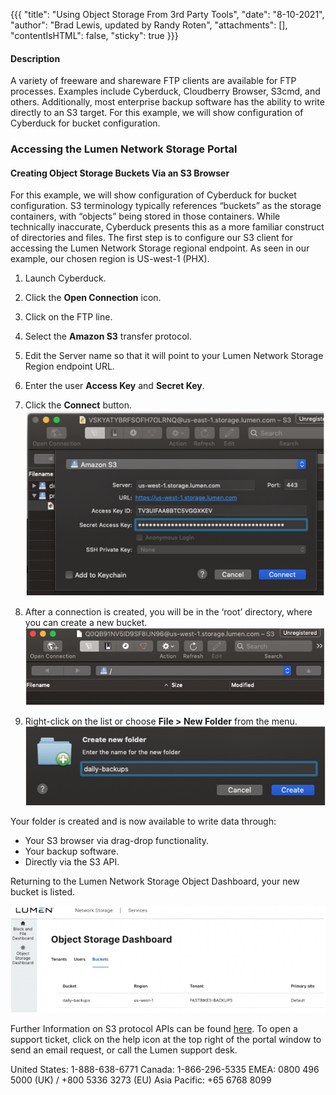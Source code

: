 {{{
  "title": "Using Object Storage From 3rd Party Tools",
  "date": "8-10-2021",
  "author": "Brad Lewis, updated by Randy Roten",
  "attachments": [],
  "contentIsHTML": false,
  "sticky": true
}}}

#### Description
A variety of freeware and shareware FTP clients are available for FTP processes. Examples include Cyberduck, Cloudberry Browser, S3cmd, and others. Additionally, most enterprise backup software has the ability to write directly to an S3 target. For this example, we will show configuration of Cyberduck for bucket configuration. 

### Accessing the Lumen Network Storage Portal
#### Creating Object Storage Buckets Via an S3 Browser
For this example, we will show configuration of Cyberduck for bucket configuration.
S3 terminology typically references “buckets” as the storage containers, with “objects” being stored in those containers. While technically inaccurate, Cyberduck presents this as a more familiar construct of directories and files. The first step is to configure our S3 client for accessing the Lumen Network Storage regional endpoint. As seen in our example, our chosen region is US-west-1 (PHX).
1. Launch Cyberduck.
2. Click the **Open Connection** icon. 
3. Click on the FTP line.
4. Select the **Amazon S3** transfer protocol. 
5. Edit the Server name so that it will point to your Lumen Network Storage Region endpoint URL.
6. Enter the user **Access Key** and **Secret Key**.
7. Click the **Connect** button. ![Cyberduck login data entry dialog](../../images/LNS-OTNUG_051121/009_Cduck-data-entry-dialog.png)

8. After a connection is created, you will be in the ‘root’ directory, where you can create a new bucket. ![Cyberduck connection “root” directory](../../images/LNS-OTNUG_051121/010_Cduck-root-directory.png)

9. Right-click on the list or choose **File > New Folder** from the menu. ![Cyberduck Create New Folder dialog](../../images/LNS-OTNUG_051121/011_CduckCreateNewFolder.png)

Your folder is created and is now available to write data through: 
* Your S3 browser via drag-drop functionality.
* Your backup software.
* Directly via the S3 API.

Returning to the Lumen Network Storage Object Dashboard, your new bucket is listed. 

![Lumen Network Storage Object Dashboard with the just-created new bucket listed, along with Region, Tenant, and Primary Site details](../../images/LNS-OTNUG_051121/012_LNS-ObjectDashboard.png)

Further Information on S3 protocol APIs can be found [here](https://docs.aws.amazon.com/AmazonS3/latest/API/Welcome.html).
To open a support ticket, click on the help icon at the top right of the portal window to send an email request, or call the Lumen support desk.

United States: 1-888-638-6771
Canada: 1-866-296-5335
EMEA: 0800 496 5000 (UK) / +800 5336 3273 (EU) 
Asia Pacific: +65 6768 8099
